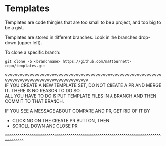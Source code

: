 # Templates

Templates are code thingies that are too small to be a project, and too big to be a gist.  

Templates are stored in different branches. Look in the branches drop-down (upper left).

To clone a specific branch:
```
git clone -b <branchname> https://github.com/mattburnett-repo/templates.git
```

vvvvvvvvvvvvvvvvvvvvvvvvvvvvvvvvvvvvvvvvvvvvvvvvvvvvvvvvvvvvvvvvvvvvvvvvvvvvvvvvvvvvvvvvvvvvvvvvvv  
IF YOU CREATE A NEW TEMPLATE SET, DO NOT CREATE A PR AND MERGE IT. THERE IS NO REASON TO DO SO.  
ALL YOU HAVE TO DO IS PUT TEMPLATE FILES IN A BRANCH AND THEN COMMIT TO THAT BRANCH.  

IF YOU SEE A MESSAGE ABOUT COMPARE AND PR, GET RID OF IT BY  
- CLICKING ON THE CREATE PR BUTTON, THEN
- SCROLL DOWN AND CLOSE PR
  
^^^^^^^^^^^^^^^^^^^^^^^^^^^^^^^^^^^^^^^^^^^^^^^^^^^^^^^^^^^^^^^^^^^^^^^^^^^^^^^^^^^^^
